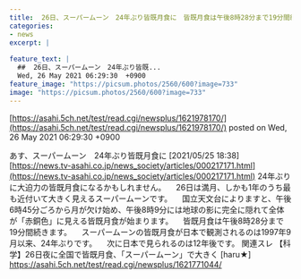 ```yaml
---
title:  26日、スーパームーン　24年ぶり皆既月食に　皆既月食は午後8時28分まで19分間続きます  
categories:
- news
excerpt: |
  
feature_text: |
  ##  26日、スーパームーン　24年ぶり皆既...
  Wed, 26 May 2021 06:29:30  +0900
feature_image: "https://picsum.photos/2560/600?image=733"
image: "https://picsum.photos/2560/600?image=733"
---
```


[https://asahi.5ch.net/test/read.cgi/newsplus/1621978170/](https://asahi.5ch.net/test/read.cgi/newsplus/1621978170/)
posted on Wed, 26 May 2021 06:29:30  +0900

<!--more-->

あす、スーパームーン　24年ぶり皆既月食に [2021/05/25 18:38] [https://news.tv-asahi.co.jp/news_society/articles/000217171.html](https://news.tv-asahi.co.jp/news_society/articles/000217171.html) 24年ぶりに大迫力の皆既月食になるかもしれません。 　26日は満月、しかも1年のうち最も近付いて大きく見えるスーパームーンです。 　国立天文台によりますと、午後6時45分ごろから月が欠け始め、午後8時9分には地球の影に完全に隠れて全体が「赤銅色」に見える皆既月食が始まります。 　皆既月食は午後8時28分まで19分間続きます。 　スーパームーンの皆既月食が日本で観測されるのは1997年9月以来、24年ぶりです。 　次に日本で見られるのは12年後です。 関連スレ 【科学】26日夜に全国で皆既月食、「スーパームーン」で大きく [haru★] https://asahi.5ch.net/test/read.cgi/newsplus/1621771044/
